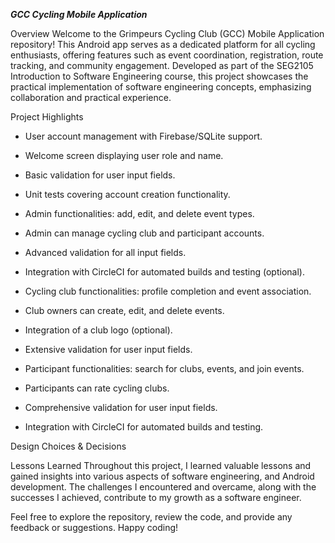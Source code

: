 ***GCC Cycling Mobile Application***

Overview
Welcome to the Grimpeurs Cycling Club (GCC) Mobile Application repository! This Android app serves as a dedicated platform for all cycling enthusiasts, offering features such as event coordination, registration, route tracking, and community engagement. Developed as part of the SEG2105 Introduction to Software Engineering course, this project showcases the practical implementation of software engineering concepts, emphasizing collaboration and practical experience.


Project Highlights
- User account management with Firebase/SQLite support.
- Welcome screen displaying user role and name.
- Basic validation for user input fields.
- Unit tests covering account creation functionality.

- Admin functionalities: add, edit, and delete event types.
- Admin can manage cycling club and participant accounts.
- Advanced validation for all input fields.
- Integration with CircleCI for automated builds and testing (optional).

- Cycling club functionalities: profile completion and event association.
- Club owners can create, edit, and delete events.
- Integration of a club logo (optional).
- Extensive validation for user input fields.

- Participant functionalities: search for clubs, events, and join events.
- Participants can rate cycling clubs.
- Comprehensive validation for user input fields.
- Integration with CircleCI for automated builds and testing.

Design Choices & Decisions

Lessons Learned
Throughout this project, I learned valuable lessons and gained insights into various aspects of software engineering, and Android development. The challenges I encountered and overcame, along with the successes I achieved, contribute to my growth as a software engineer.


Feel free to explore the repository, review the code, and provide any feedback or suggestions. Happy coding!
